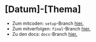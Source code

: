 # [Datum]-[Thema]

-   Zum mitcoden: `setup`-Branch [hier.](https://github.com/FBW-WD-22-D07/[repo-name]/tree/setup)
-   Zum mitverfolgen: `final`-Branch [hier.](https://github.com/FBW-WD-22-D07/[repo-name]/tree/final)
-   Zu den docs: `docs`-Branch [hier.](https://github.com/FBW-WD-22-D07/[repo-name]/tree/docs)



